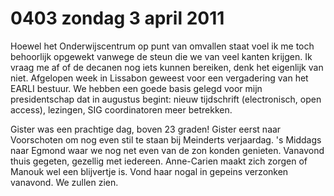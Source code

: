 # 0403 zondag 3 april 2011
Hoewel het Onderwijscentrum op punt van omvallen staat voel ik me toch behoorlijk opgewekt vanwege de steun die we van veel kanten krijgen. Ik vraag me af of de decanen nog iets kunnen bereiken, denk het eigenlijk van niet. Afgelopen week in Lissabon geweest voor een vergadering van het EARLI bestuur. We hebben een goede basis gelegd voor mijn presidentschap dat in augustus begint: nieuw tijdschrift (electronisch, open access), lezingen, SIG coordinatoren meer betrekken.

Gister was een prachtige dag, boven 23 graden! Gister eerst naar Voorschoten om nog even stil te staan bij Meinderts verjaardag. 's Middags naar Egmond waar we nog net even van de zon konden genieten. Vanavond thuis gegeten,  gezellig met iedereen. Anne-Carien maakt zich zorgen of Manouk wel een blijvertje is. Vond haar nogal in gepeins verzonken vanavond. We zullen zien.